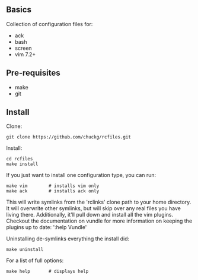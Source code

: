 Basics
------

Collection of configuration files for:

* ack
* bash
* screen
* vim 7.2+

Pre-requisites
--------------

* make
* git

Install
-------

Clone:
    
    git clone https://github.com/chuckg/rcfiles.git

Install:  

    cd rcfiles
    make install

If you just want to install one configuration type, you can run:

    make vim        # installs vim only
    make ack        # installs ack only

This will write symlinks from the 'rclinks' clone path to your home directory.
It will overwrite other symlinks, but will skip over any real files you have
living there.  Additionally, it'll pull down and install all the vim plugins.
Checkout the documentation on vundle for more information on keeping the
plugins up to date: ':help Vundle'

Uninstalling de-symlinks everything the install did:

    make uninstall

For a list of full options:
    
    make help       # displays help
